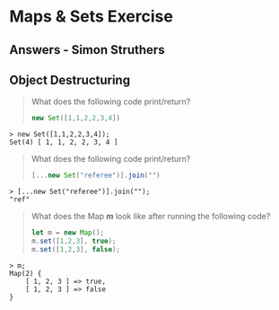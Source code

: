# Maps & Sets Exercise
## Answers - Simon Struthers

## Object Destructuring

> What does the following code print/return?
> ```js
> new Set([1,1,2,2,3,4])
> ```

```
> new Set([1,1,2,2,3,4]);
Set(4) [ 1, 1, 2, 2, 3, 4 ]
```


> What does the following code print/return?
> ```js
> [...new Set("referee")].join("")
> ```

```
> [...new Set("referee")].join("");
"ref"
```


> What does the Map **_m_** look like after running the following code?
> ```js
> let m = new Map();
> m.set([1,2,3], true);
> m.set([1,2,3], false);
> ```

```
> m;
Map(2) {
    [ 1, 2, 3 ] => true,
    [ 1, 2, 3 ] => false
}
```
